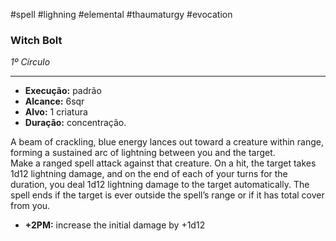#spell #lighning #elemental #thaumaturgy #evocation
### Witch Bolt
_1º Círculo_
___
- **Execução:** padrão
- **Alcance:** 6sqr
- **Alvo:** 1 criatura
- **Duração:** concentração.

A beam of crackling, blue energy lances out toward a creature within range, forming a sustained arc of lightning between you and the target.  
Make a ranged spell attack against that creature. On a hit, the target takes 1d12 lightning damage, and on the end of each of your turns for the duration, you deal 1d12 lightning damage to the target automatically. The spell ends if the target is ever outside the spell’s range or if it has total cover from you.

- **+2PM:** increase the initial damage by +1d12
